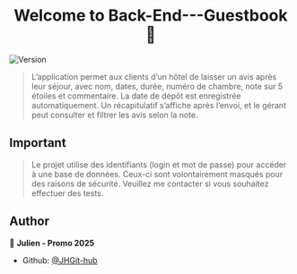 <h1 align="center">Welcome to Back-End---Guestbook 👋</h1>
<p>
  <img alt="Version" src="https://img.shields.io/badge/version-1.0-blue.svg?cacheSeconds=2592000" />
</p>

>L’application permet aux clients d’un hôtel de laisser un avis après leur séjour, avec nom, dates, durée, numéro de chambre, note sur 5 étoiles et commentaire. La date de dépôt est enregistrée automatiquement. Un récapitulatif s’affiche après l’envoi, et le gérant peut consulter et filtrer les avis selon la note.

## Important
>Le projet utilise des identifiants (login et mot de passe) pour accéder à une base de données. Ceux-ci sont volontairement masqués pour des raisons de sécurité. Veuillez me contacter si vous souhaitez effectuer des tests.


## Author

👤 **Julien - Promo 2025**

* Github: [@JHGit-hub](https://github.com/JHGit-hub)
